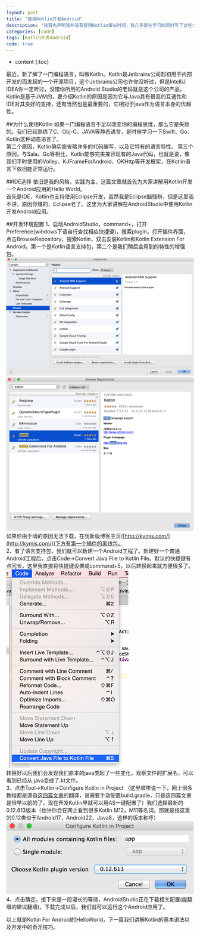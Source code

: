 ```yaml
---
layout: post
title: "使用Kotlin开发Android"
description: "我首先声明我并没有使用Kotlin很长时间，我几乎是在学习的同时写了这些文章的。我并没有尝试任何其它的替代语言，例如Go和Scala，所以如果你是真的考虑换一种开发语言的话，我建议你去搜索一下其他人对这些语言的评价。"
categories: [code]
tags: [Kotlin开发Android]
code: true
--- 
```


* content
{:toc}

最近，新了解了一门编程语言，叫做Kotlin。Kotlin是Jetbrains公司起初用于内部开发的而发起的一个开源项目，这个Jetbrains公司也许你没听过，但是IntelliJ IDEA你一定听过，没错你所用的Android Studio的老妈就是这个公司的产品。Kotlin是基于JVM的，要介绍Kotlin的原因是因为它与Java具有很高的互通性和IDE对其良好的支持，还有当然也是最重要的，它相对于java作为语言本身的优越性。  

##为什么使用Kotlin
如果一门编程语言不足以改变你的编程思维，那么它是失败的。我们已经熟练了C、Obj-C、JAVA等静态语言，是时候学习一下Swift、Go、Kotlin这种动态语言了。  
第二个原因，Kotlin确实能省略许多的代码编写，以及它特有的语言特性。 
第三个原因，与Sala、Go等相比，Kotlin能够完美兼容现有的Java代码，也就是说，像我们平时使用的Volley、KJFrameForAndroid、OKHttp等开发框架，在Kotlin语言下依旧能正常运行。   

##IDE选择
依旧是我的风格，实践为主，这篇文章就首先为大家讲解用Kotlin开发一个Android应用的Hello World。  
首先是IDE，Kotlin也支持使用Eclipse开发，虽然我是Eclipse脑残粉，但是这里我不讲，原因你懂的，Eclipse老了。这里为大家讲解在AndroidStudio中使用Kotlin开发Android应用。

##开发环境配置
1、启动AndroidStudio，command+，打开Preference(windows下请自行查找相应快捷键)，搜索plugin，打开插件界面，点击BrowseRepository，搜索Kotlin，双击安装Kotlin和Kotlin Extension For Android。第一个是Kotlin语言支持包，第二个是我们稍后会用到的特性的增强包。
![kotlin for Android](/images/blog_image/20150722_1.png)  
![kotlin For Android](/images/blog_image/20150722_2.png)  
如果你由于墙的原因无法下载，在我新版博客主页([http://kymjs.com/](http://kymjs.com/))下方有第一个插件的离线包。  
2、有了语言支持包，我们就可以新建一个Android工程了。新建好一个普通Android工程后，点击Code->Convert Java File to Kotlin File。默认的快捷键有点冗长，这里我直接将快捷键设置成command+5，以后转换起来就方便很多了。  
![](/images/blog_image/20150722_3.png)  
转换好以后我们会发现我们原本的java类起了一些变化，观察文件的扩展名，可以看到已经从.java变成了.kt文件。   
3、点击Tool->Kotlin->Configure Kotlin in Project
（这里顺带说一下，网上很多教程都是源自[这四篇文章](http://antonioleiva.com/kotlin-android-custom-views/)的翻译，说需要手动配置build.gradle，只是这四篇文章是很早以前的了，现在开发Kotlin早就可以用AS一键配置了）我们选择最新的0.12.613版本（也许你会在网上看到很多Kotlin M12，M11等名词，那就是指这里的0.12类似于Android17，Android22，Java8，这样的版本称呼）  
![kotlin](/images/blog_image/20150722_4.png)  
4、点击确定，接下来是一段漫长的等待，AndroidStudio正在下载相关配置(能翻墙的建议翻墙)，下载完成以后，我们就可以运行这个Android应用了。  

以上就是Kotlin For Android的HelloWorld，下一篇我们讲解Kotlin的基本语法以及开发中的奇淫技巧。